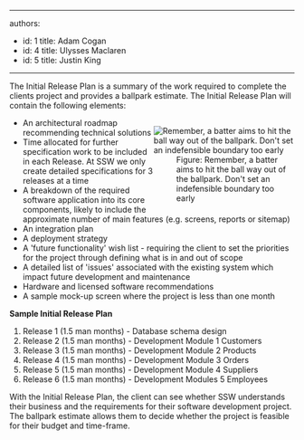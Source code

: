 

---
authors:
  - id: 1
    title: Adam Cogan
  - id: 4
    title: Ulysses Maclaren
  - id: 5
    title: Justin King
---




<span class='intro'> <p>The Initial Release Plan is a summary of the work required to complete the clients project and provides a ballpark estimate. The Initial Release Plan will contain the following elements&#58; </p> </span>

<dl style="width&#58;249px;float&#58;right;clear&#58;both;" class="image">
<dt><img class="ms-rteCustom-ImageArea" border="0" alt="Remember, a batter aims to hit the ball way out of the ballpark. Don't set an indefensible boundary too early" src="/Standards/Management/RulesToBetterProjectManagement/PublishingImages/ProjectManagement_BallPark_Catch.jpg" /></dt>
<dd><span class="ms-rteCustom-FigureNormal">Figure&#58; Remember, a batter aims to hit the ball way out of the ballpark. Don't set an indefensible boundary too early</span></dd></dl>
<ul>
<li>An architectural roadmap recommending technical solutions</li>
<li>Time allocated for further specification work to be included in each Release. At SSW we only create detailed specifications for 3 releases at a time</li>
<li>A breakdown of the required software application into its core components, likely to include the approximate number of main features (e.g. screens, reports or sitemap)</li>
<li>An integration plan</li>
<li>A deployment strategy</li>
<li>A 'future functionality' wish list - requiring the client to set the priorities for the project through defining what is in and out of scope</li>
<li>A detailed list of 'issues' associated with the existing system which impact future development and maintenance</li>
<li>Hardware and licensed software recommendations</li>
<li>A sample mock-up screen where the project is less than one month</li></ul>
<p><strong>Sample Initial Release Plan</strong> </p>
<ol>
<li>Release&#160;1 (1.5 man months) - Database schema design</li>
<li>Release&#160;2 (1.5 man months) - Development Module 1 Customers</li>
<li>Release&#160;3 (1.5 man months) - Development Module 2 Products</li>
<li>Release&#160;4 (1.5 man months) - Development Module 3 Orders</li>
<li>Release&#160;5 (1.5 man months) - Development Module 4 Suppliers</li>
<li>Release&#160;6 (1.5 man months) - Development Modules 5 Employees</li></ol>
<p>With the Initial Release Plan, the client can see whether SSW understands their business and the requirements for their software development project. The ballpark estimate allows them to decide whether the project is feasible for their budget and time-frame. </p>
<p>&#160;</p>


